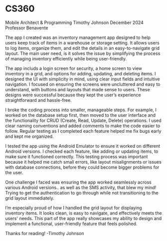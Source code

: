 # CS360
Mobile Architect &amp; Programming
Timothy Johnson
December 2024
Professor Benavente

The app I created was an inventory management app designed to help users keep track of items in a warehouse or storage setting. It allows users to log items, organize them, and edit the details in an easy-to-navigate grid layout. The main user need, is it solves the issue by simplifying the process of managing inventory efficiently while being user-friendly.

The app includs a login screen for security, a home screen to view inventory in a grid, and options for adding, updating, and deleting items. I designed the UI with simplicity in mind, using clear input fields and intuitive navigation. I focused on ensuring the screens were uncluttered and easy to understand, with buttons and layouts that made sense to users. These designs were successful because they kept the user’s experience straightforward and hassle-free.

I broke the coding process into smaller, manageable steps. For example, I worked on the database setup first, then moved to the user interface and the functionality for CRUD (Create, Read, Update, Delete) operations. I used clear naming conventions and added comments to make the code easier to follow. Regular testing as I completed each feature helped me fix bugs early and kept me organized.

I tested the app using the Android Emulator to ensure it worked on different Android versions. I checked each feature, like adding or updating items, to make sure it functioned correctly. This testing process was important because it helped me catch small errors, like layout misalignments or issues with database connections, before they could become bigger problems for the user.

One challenge I faced was ensuring the app worked seamlessly across various Android versions.. as well as the SMS activity, that blew my mind! Trying to get the authentication to go through while not transitioning to the grid layout immediately.

I’m especially proud of how I handled the grid layout for displaying inventory items. It looks clean, is easy to navigate, and effectively meets the users' needs. This part of the app really showcases my ability to design and implement a functional, user-friendly feature that feels polished.

Thanks for reading!
-Timothy Johnson


